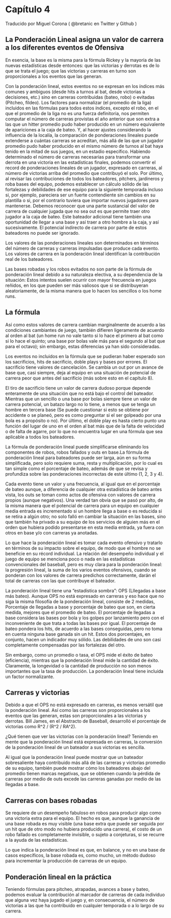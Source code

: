 # Capítulo 4
Traducido por Miguel Corona ( @bretanic en Twitter y Github )

## La Ponderación Lineal asigna un valor de carrera a los diferentes eventos de Ofensiva

En esencia, la base es la misma para la fórmula Rickey y la mayoría de las nuevas estadísticas desde entonces: que las victorias y derrotas es de lo que se trata el juego; que las victorias y carreras en turno son proporcionales a los eventos que las generan.

Con la ponderación lineal, estos eventos no se expresan en los índices más comunes y ambiguos (desde hits a turnos al bat, desde victorias a decisiones, etc.) sino en carreras contribuidas (bateo, robo) o evitadas (Pitcheo, fildeo). Los factores para normalizar (el promedio de la liga) incluidos en las fórmulas para todos estos índices, excepto el robo, en el que el promedio de la liga no es una fuerza definitoria, nos permiten computar el número de carreras provistas el año anterior que son extra a las que un hitter promedio pudo haber producido en un número equivalente de apariciones a la caja de bateo. Y, al hacer ajustes considerando la influencia de la localía, la comparación de ponderaciones lineales puede extenderse a cuántas carreras se acreditan, más allá de las que un jugador promedio pudo haber producido en el mismo número de turnos al bat haya tenido en la mitad de sus juegos, en un estadio específico.
Habiendo determinado el número de carreras necesarias para transformar una derrota en una victoria en las estadísticas finales, podemos convertir el record de ponderaciones lineales de un jugador, expresado en carreras, al número de victorias arriba del promedio que contribuyó el solo. Por último, al revisar las contribuciones de todos los bateadores, pitchers, jardineros y roba bases del equipo, podemos establecer un cálculo sólido de las fortalezas y debilidades de ese equipo para la siguiente temporada incluso si, por ejemplo, pareciera ser un fuerte contendiente sin cambios en su plantilla o si, por el contrario tuviera que importar nuevos jugadores para mantenerse.
Debemos reconocer que una parte sustancial del valor de carrera de cualquier jugada que no sea out es que permite traer otro jugador a la caja de bateo. Este bateador adicional tiene también una oportunidad de llegar a una base y así traer a otro hombre a la caja, y así sucesivamente. El potencial indirecto de carrera por parte de estos bateadores no puede ser ignorado.

Los valores de las ponderaciones lineales son determinados en términos del número de carreras y carreras impulsadas que produce cada evento. Los valores de carrera en la ponderación lineal identifican la contribución real de los bateadores.

Las bases robadas y los robos evitados no son parte de la fórmula de ponderación lineal debido a su naturaleza electiva, a su dependencia de la situación: Estos intentos suelen ocurrir con mayor frecuencia en juegos reñidos, en los que pueden ser más valiosos que si se distribuyeran aleatoriamente, de la misma manera que lo hacen los sencillos o los home runs.

## La fórmula

Así como estos valores de carrera cambian marginalmente de acuerdo a las condiciones cambiantes de juego, también difieren ligeramente de acuerdo al orden al bat (un home run no vale tanto si lo hace el primero al bat como si lo hace el quinto; una base por bolas vale más para el segundo al bat que para el octavo); sin embargo, estas diferencias ya han sido consideradas.

Los eventos no incluidos en la fórmula que se pudieran haber esperado son los sacrificios, hits de sacrificio, doble plays y bases por errores. El sacrificio tiene valores de cancelación. Se cambia un out por un avance de base que, casi siempre, deja al equipo en una situación de potencial de carrera peor que antes del sacrificio (más sobre esto en el capítulo 8).

El tiro de sacrificio tiene un valor de carrera dudoso porque depende enteramente de una situación que no está bajo el control del bateador. Mientras que un sencillo o una base por bolas siempre tiene un valor de carrera potencial, un batazo largo no lo tiene, a menos que se tenga un hombre en tercera base (Se puede cuestionar si esto se obtiene por accidente o se planeó, pero es como preguntar si el ser golpeado por una bola es a propósito o no).
Por último, el doble play es hasta cierto punto una función del lugar de uno en el orden al bat más que de la falta de velocidad o de falta de agarre, por lo que no encuentra lugar en una fórmula que sea aplicable a todos los bateadores.

La fórmula de ponderación lineal puede simplificarse eliminando los componentes de robos, robos fallados y outs en base.La fórmula de ponderación lineal para bateadores puede ser larga, aún en su forma simplificada, pero solo requiere suma, resta y multiplicación, por lo cual es tan simple como el porcentaje de bateo, además de que se revisa y profundiza sobre las ponderaciones incorrectas de este último (1, 2, 3 y 4).

Cada evento tiene un valor y una frecuencia, al igual que en el porcentaje de bateo aunque, a diferencia de cualquier otra estadística de bateo antes vista, los outs se toman como actos de ofensiva con valores de carrera propios (aunque negativos). Una verdad tan obvia que se pasó por alto, de la misma manera que el potencial de carrera para un equipo en cualquier media entrada es incrementado si un hombre llega a base o es reducida si se retira a algún otro; no solo falló en cambiar la situación en las bases, sino que también ha privado a su equipo de los servicios de alguien más en el orden que hubiera podido presentarse en esta media entrada, ya fuera con otros en base y/o con carreras ya anotadas.

Lo que hace la ponderación lineal es tomar cada evento ofensivo y tratarlo en términos de su impacto sobre el equipo, de modo que el hombre no se beneficie en su récord individual. La relación del desempeño individual y el juego de equipo se menciona poco o nada en las estadísticas convencionales del baseball, pero es muy clara para la ponderación lineal: la progresión lineal, la suma de los varios eventos ofensivos, cuando se ponderan con los valores de carrera predichos correctamente, darán el total de carreras con las que contribuye el bateador.

La ponderación lineal tiene una “estadística sombra”: OPS (Lllegadas a base más bateo). Aunque OPS no está expresado en carreras y eso hace que no siga la misma filosofía de la ponderación lineal, consiste de 2 medidas, Porcentaje de llegadas a base y porcentaje de bateo que son, en cierta medida, mejores que el promedio de bateo. El porcentaje de llegadas a base considera las bases por bola y los golpes por lanzamiento pero con el inconveniente de que trata a todas las bases por igual. El porcentaje de bateo pondera los hits, de acuerdo a las bases conseguidas, pero no toma en cuenta ninguna base ganada sin un hit. Estos dos porcentajes, en conjunto, hacen un indicador muy sólido. Las debilidades de uno son casi completamente compensadas por las fortalezas del otro.

Sin embargo, como un promedio o tasa, el OPS mide el éxito de bateo (eficiencia), mientras que la ponderación lineal mide la cantidad de éxito. Claramente, la longevidad o la cantidad de producción no son menos importantes que la tasa de producción. La ponderación lineal tiene incluida un factor normalizante.

## Carreras y victorias

Debido a que el OPS no está expresado en carreras, es menos versátil que la ponderación lineal. Así como las carreras son proporcionales a los eventos que las generan, estas son proporcionales a las victorias y derrotas. Bill James, en el Abstracto de Baseball, desarrolló el porcentaje de victorias como R^2 / (R^2 / RA^2).

¿Qué tienen que ver las victorias con la ponderación lineal? Teniendo en mente que la ponderación lineal está expresada en carreras, la conversión de la ponderación lineal de un bateador a sus victorias es sencilla.

Al igual que la ponderación lineal puede mostrar que un bateador sobresaliente haya contribuido más allá de las carreras y victorias promedio de su equipo, también puede mostrar cómo los bateadores abajo del promedio tienen marcas negativas, que se obtienen cuando la pérdida de carreras por medio de outs excede las carreras ganadas por medio de las llegadas a base.

## Carreras con bases robadas
Se requiere de un desempeño fabuloso en robos para producir algo como una victoria extra para el equipo. El hecho es que, aunque la ganancia de una base robada es muy visible (una base extra que puede ser seguida por un hit que de otro modo no hubiera producido una carrera), el costo de un robo fallado es completamente invisible, o sujeto a conjeturas, si se recurre a la ayuda de las estadísticas.

Lo que indica la ponderación lineal es que, en balance, y no en una base de casos específicos, la base robada es, como mucho, un método dudoso para incrementar la producción de carreras de un equipo.

## Ponderación lineal en la práctica
Teniendo fórmulas para pitcheo, atrapadas, avances a base y bateo, podemos evaluar la contribución al marcador de carreras de cada individuo que alguna vez haya jugado el juego y, en consecuencia, el número de victorias a las que ha contribuido en cualquier temporada o a lo largo de su carrera.
